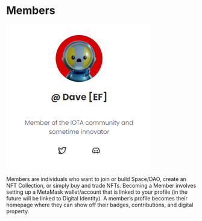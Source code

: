 # Members

![](<../../.gitbook/assets/image (30) (1).png>)

Members are individuals who want to join or build Space/DAO, create an NFT Collection, or simply buy and trade NFTs. Becoming a Member involves setting up a MetaMask wallet/account that is linked to your profile (in the future will be linked to Digital Identity). A member’s profile becomes their homepage where they can show off their badges, contributions, and digital property.



